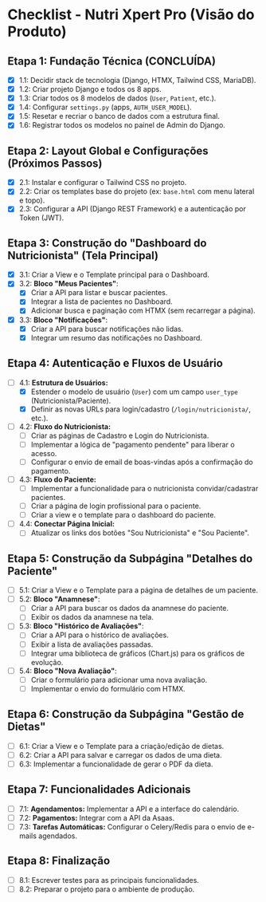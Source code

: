 # Checklist - Nutri Xpert Pro (Visão do Produto)

## Etapa 1: Fundação Técnica (CONCLUÍDA)

- [x] 1.1: Decidir stack de tecnologia (Django, HTMX, Tailwind CSS, MariaDB).
- [x] 1.2: Criar projeto Django e todos os 8 apps.
- [x] 1.3: Criar todos os 8 modelos de dados (`User`, `Patient`, etc.).
- [x] 1.4: Configurar `settings.py` (apps, `AUTH_USER_MODEL`).
- [x] 1.5: Resetar e recriar o banco de dados com a estrutura final.
- [x] 1.6: Registrar todos os modelos no painel de Admin do Django.

## Etapa 2: Layout Global e Configurações (Próximos Passos)

- [x] 2.1: Instalar e configurar o Tailwind CSS no projeto.
- [x] 2.2: Criar os templates base do projeto (ex: `base.html` com menu lateral e topo).
- [x] 2.3: Configurar a API (Django REST Framework) e a autenticação por Token (JWT).

## Etapa 3: Construção do "Dashboard do Nutricionista" (Tela Principal)

- [x] 3.1: Criar a View e o Template principal para o Dashboard.
- [x] 3.2: **Bloco "Meus Pacientes"**:
    - [x] Criar a API para listar e buscar pacientes.
    - [x] Integrar a lista de pacientes no Dashboard.
    - [x] Adicionar busca e paginação com HTMX (sem recarregar a página).
- [x] 3.3: **Bloco "Notificações"**:
    - [x] Criar a API para buscar notificações não lidas.
    - [x] Integrar um resumo das notificações no Dashboard.

## Etapa 4: Autenticação e Fluxos de Usuário

- [ ] 4.1: **Estrutura de Usuários:**
    - [x] Estender o modelo de usuário (`User`) com um campo `user_type` (Nutricionista/Paciente).
    - [x] Definir as novas URLs para login/cadastro (`/login/nutricionista/`, etc.).
- [ ] 4.2: **Fluxo do Nutricionista:**
    - [ ] Criar as páginas de Cadastro e Login do Nutricionista.
    - [ ] Implementar a lógica de "pagamento pendente" para liberar o acesso.
    - [ ] Configurar o envio de email de boas-vindas após a confirmação do pagamento.
- [ ] 4.3: **Fluxo do Paciente:**
    - [ ] Implementar a funcionalidade para o nutricionista convidar/cadastrar pacientes.
    - [ ] Criar a página de login profissional para o paciente.
    - [ ] Criar a view e o template para o dashboard do paciente.
- [ ] 4.4: **Conectar Página Inicial:**
    - [ ] Atualizar os links dos botões "Sou Nutricionista" e "Sou Paciente".

## Etapa 5: Construção da Subpágina "Detalhes do Paciente"

- [ ] 5.1: Criar a View e o Template para a página de detalhes de um paciente.
- [ ] 5.2: **Bloco "Anamnese"**:
    - [ ] Criar a API para buscar os dados da anamnese do paciente.
    - [ ] Exibir os dados da anamnese na tela.
- [ ] 5.3: **Bloco "Histórico de Avaliações"**:
    - [ ] Criar a API para o histórico de avaliações.
    - [ ] Exibir a lista de avaliações passadas.
    - [ ] Integrar uma biblioteca de gráficos (Chart.js) para os gráficos de evolução.
- [ ] 5.4: **Bloco "Nova Avaliação"**:
    - [ ] Criar o formulário para adicionar uma nova avaliação.
    - [ ] Implementar o envio do formulário com HTMX.

## Etapa 6: Construção da Subpágina "Gestão de Dietas"

- [ ] 6.1: Criar a View e o Template para a criação/edição de dietas.
- [ ] 6.2: Criar a API para salvar e carregar os dados de uma dieta.
- [ ] 6.3: Implementar a funcionalidade de gerar o PDF da dieta.

## Etapa 7: Funcionalidades Adicionais

- [ ] 7.1: **Agendamentos:** Implementar a API e a interface do calendário.
- [ ] 7.2: **Pagamentos:** Integrar com a API da Asaas.
- [ ] 7.3: **Tarefas Automáticas:** Configurar o Celery/Redis para o envio de e-mails agendados.

## Etapa 8: Finalização

- [ ] 8.1: Escrever testes para as principais funcionalidades.
- [ ] 8.2: Preparar o projeto para o ambiente de produção.